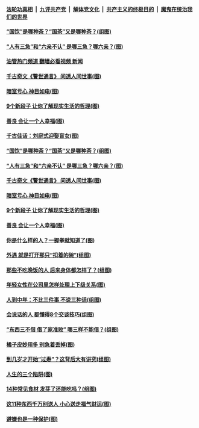 ####  [法轮功真相](../../../../basic/blob/master/README.md?t=05311601) &nbsp;|&nbsp; [九评共产党](../../../../9ping.md/blob/master/README.md?t=05311601) &nbsp;|&nbsp; [解体党文化](../../../../jtdwh.md/blob/master/README.md?t=05311601)  &nbsp;|&nbsp; [共产主义的终极目的](../../../../gczydzjmd.md/blob/master/README.md?t=05311601) &nbsp;|&nbsp; [魔鬼在统治我们的世界](../../../../mgztzwmdsj.md/blob/master/README.md?t=05311601) 

#### [“国饮”是哪种茶？“国茶”又是哪种茶？(组图)](../pages/p8/1007123.md?t=05311601) 

#### [“人有三急”和“六亲不认” 是哪三急？哪六亲？(图)](../pages/p8/1007048.md?t=05311601) 

#### [油管热门频道 翻墙必看视频 新闻](http://45.76.130.85:81/youtube.html?05311601)

#### [千古奇文《警世通言》 问透人间世事(图)](../pages/p8/1007812.md?t=05311601) 

#### [暗室亏心 神目如电(图)](../pages/p8/1007563.md?t=05311601) 

#### [9个新段子 让你了解现实生活的哲理(图)](../pages/p8/1007553.md?t=05311601) 

#### [善良 会让一个人幸福(图)](../pages/p8/1007766.md?t=05311601) 

#### [千古佳话：刘庭式迎娶盲女(图)](../pages/p8/1007882.md?t=05311601) 

#### [“国饮”是哪种茶？“国茶”又是哪种茶？(组图)](../pages/p8/1007123.md?t=05311601) 

#### [“人有三急”和“六亲不认” 是哪三急？哪六亲？(图)](../pages/p8/1007048.md?t=05311601) 

#### [千古奇文《警世通言》 问透人间世事(图)](../pages/p8/1007812.md?t=05311601) 

#### [暗室亏心 神目如电(图)](../pages/p8/1007563.md?t=05311601) 

#### [9个新段子 让你了解现实生活的哲理(图)](../pages/p8/1007553.md?t=05311601) 

#### [善良 会让一个人幸福(图)](../pages/p8/1007766.md?t=05311601) 

#### [你是什么样的人？一握拳就知道了(图)](../pages/p8/1007667.md?t=05311601) 

#### [外遇 就是打开那只“扣着的碗”(组图)](../pages/p8/1007739.md?t=05311601) 

#### [那些不吃晚饭的人 后来身体都怎样了？(组图)](../pages/p8/1006659.md?t=05311601) 

#### [年轻女性在公司里怎样处理上下级关系(图)](../pages/p8/1007737.md?t=05311601) 

#### [人到中年：不比三件事 不说三种话(组图)](../pages/p8/1007700.md?t=05311601) 

#### [会说话的人 都懂得8个交谈技巧(组图)](../pages/p8/1006854.md?t=05311601) 

#### [“东西三不借 借了家准败” 哪三样不能借？(组图)](../pages/p8/978677.md?t=05311601) 

#### [橘子皮妙用多 别急着丢掉(图)](../pages/p8/1007567.md?t=05311601) 

#### [到几岁才开始“过寿”？这背后大有讲究(组图)](../pages/p8/1003479.md?t=05311601) 

#### [人生的三个陷阱(图)](../pages/p8/1007360.md?t=05311601) 

#### [14种常见食材 发芽了还能吃吗？(组图)](../pages/p8/1006654.md?t=05311601) 

#### [这11种东西千万别送人 小心送走福气财运(图)](../pages/p8/1007137.md?t=05311601) 

#### [避嫌也是一种保护(图)](../pages/p8/1007362.md?t=05311601) 

<img src='http://gfw-breaker.win/goodnews/indexes/p8.md' width='0px' height='0px'/>
